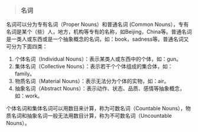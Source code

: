 > ### 名词

名词可以分为专有名词（Proper Nouns）和普通名词 (Common Nouns），专有名词是某个（些）人，地方，机构等专有的名称，如Beijing，China等。普通名词是一类人或东西或是一个抽象概念的名词，如：book，sadness等。普通名词又可分为下面四类：<br>
  1. 个体名词（Individual Nouns）：表示某类人或东西中的个体，如：gun。
  2. 集体名词（Collective Nouns）：表示若干个个体组成的集合体，如：family。
  3. 物质名词（Material Nouns）：表示无法分为个体的实物，如：air。
  4. 抽象名词（Abstract Nouns）：表示动作、状态、品质、感情等抽象概念，如：work。

个体名词和集体名词可以用数目来计算，称为可数名词（Countable Nouns），物质名词和抽象名词一般无法用数目计算，称为不可数名词（Uncountable Nouns）。